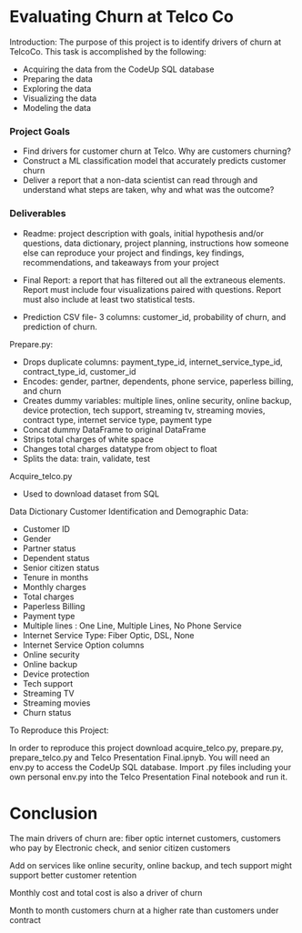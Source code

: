 # Evaluating Churn at Telco Co

Introduction: The purpose of this project is to identify drivers of churn at TelcoCo. This task is accomplished by the following: 
- Acquiring the data from the CodeUp SQL database 
- Preparing the data 
- Exploring the data 
- Visualizing the data 
- Modeling the data

### Project Goals

- Find drivers for customer churn at Telco. Why are customers churning? 
- Construct a ML classification model that accurately predicts customer churn 
- Deliver a report that a non-data scientist can read through and understand what steps are taken, why and what was the outcome?

### Deliverables

- Readme: project description with goals, initial hypothesis and/or questions, data dictionary, project planning, instructions how someone else can reproduce your project and findings, key findings, recommendations, and takeaways from your project 

- Final Report: a report that has filtered out all the extraneous elements. Report must include four visualizations paired with questions. Report must also include at least two statistical tests.  

- Prediction CSV file- 3 columns: customer_id, probability of churn, and prediction of churn. 

Prepare.py:
- Drops duplicate columns: payment_type_id, internet_service_type_id, contract_type_id, customer_id
- Encodes: gender, partner, dependents, phone service, paperless billing, and churn 
- Creates dummy variables: multiple lines, online security, online backup, device protection, tech support, streaming tv, streaming movies, contract type, internet service type, payment type
- Concat dummy DataFrame to original DataFrame
- Strips total charges of white space
- Changes total charges datatype from object to float 
- Splits the data: train, validate, test

Acquire_telco.py
- Used to download dataset from SQL 

Data Dictionary
Customer Identification and Demographic Data:
- Customer ID 
- Gender 
- Partner status 
- Dependent status 
- Senior citizen status 
- Tenure in months 
- Monthly charges 
- Total charges 
- Paperless Billing 
- Payment type 
- Multiple lines : One Line, Multiple Lines, No Phone Service 
- Internet Service Type: Fiber Optic, DSL, None 
- Internet Service Option columns 
- Online security
- Online backup
- Device protection
- Tech support
- Streaming TV
- Streaming movies
- Churn status 

To Reproduce this Project: 

In order to reproduce this project download acquire_telco.py, prepare.py, prepare_telco.py and Telco Presentation Final.ipnyb. You will need an env.py to access the CodeUp SQL database. Import .py files including your own personal env.py into the Telco Presentation Final notebook and run it. 

# Conclusion

The main drivers of churn are: fiber optic internet customers, customers who pay by Electronic check, and senior citizen customers

Add on services like online security, online backup, and tech support might support better customer retention

Monthly cost and total cost is also a driver of churn

Month to month customers churn at a higher rate than customers under contract
